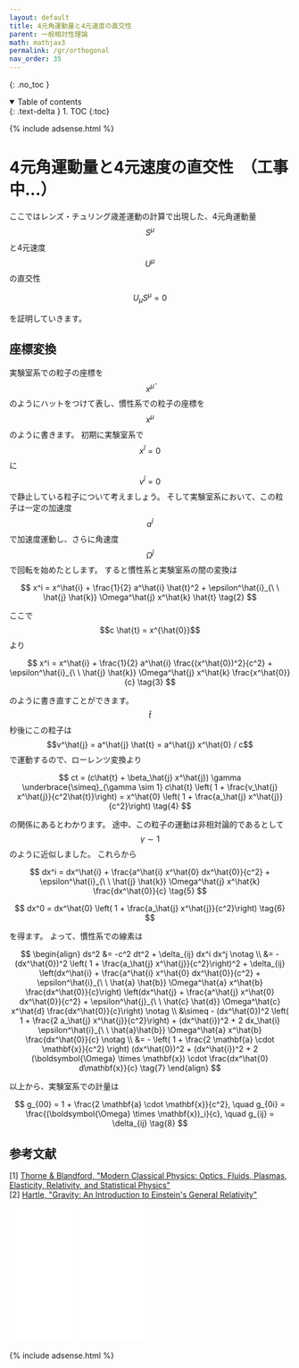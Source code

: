 ```yaml
---
layout: default
title: 4元角運動量と4元速度の直交性
parent: 一般相対性理論
math: mathjax3
permalink: /gr/orthogonal
nav_order: 35
---
```


{: .no_toc }

<details open markdown="block">
  <summary>
    Table of contents
  </summary>
  {: .text-delta }
1. TOC
{:toc}
</details>

{% include adsense.html %}

# 4元角運動量と4元速度の直交性　（工事中...）

ここではレンズ・チュリング歳差運動の計算で出現した、4元角運動量$$S^\mu$$と4元速度$$U^\mu$$の直交性

$$
U_\mu S^\mu 
= 0 \tag{1}
$$

を証明していきます。

## 座標変換

実験室系での粒子の座標を$$x^\hat{\mu}$$のようにハットをつけて表し、慣性系での粒子の座標を$$x^\mu$$のように書きます。
初期に実験室系で$$x^\hat{i}=0$$に$$v^\hat{i}=0$$で静止している粒子について考えましょう。
そして実験室系において、この粒子は一定の加速度$$a^\hat{i}$$で加速度運動し、さらに角速度$$\Omega^\hat{j}$$で回転を始めたとします。
すると慣性系と実験室系の間の変換は

$$
x^i 
= x^\hat{i} + \frac{1}{2} a^\hat{i} \hat{t}^2 + \epsilon^\hat{i}_{\ \ \hat{j} \hat{k}} \Omega^\hat{j} x^\hat{k} \hat{t} \tag{2}
$$

ここで$$c \hat{t} = x^{\hat{0}}$$より

$$
x^i 
= x^\hat{i} + \frac{1}{2} a^\hat{i} \frac{(x^\hat{0})^2}{c^2} + \epsilon^\hat{i}_{\ \ \hat{j} \hat{k}} \Omega^\hat{j} x^\hat{k} \frac{x^\hat{0}}{c} \tag{3}
$$

のように書き直すことができます。
$$\hat{t}$$秒後にこの粒子は$$v^\hat{j} = a^\hat{j} \hat{t} = a^\hat{j} x^\hat{0} / c$$で運動するので、ローレンツ変換より

$$
ct 
= (c\hat{t} + \beta_\hat{j} x^\hat{j}) \gamma 
\underbrace{\simeq}_{\gamma \sim 1} c\hat{t} \left( 1 + \frac{v_\hat{j} x^\hat{j}}{c^2\hat{t}}\right) 
= x^\hat{0} \left( 1 + \frac{a_\hat{j} x^\hat{j}}{c^2}\right) \tag{4}
$$

の関係にあるとわかります。
途中、この粒子の運動は非相対論的であるとして$$\gamma \sim 1$$のように近似しました。
これらから

$$
dx^i 
= dx^\hat{i} + \frac{a^\hat{i} x^\hat{0} dx^\hat{0}}{c^2} + \epsilon^\hat{i}_{\ \ \hat{j} \hat{k}} \Omega^\hat{j} x^\hat{k} \frac{dx^\hat{0}}{c} \tag{5}
$$

$$
dx^0 
= dx^\hat{0} \left( 1 + \frac{a_\hat{j} x^\hat{j}}{c^2}\right) \tag{6}
$$

を得ます。
よって、慣性系での線素は

$$
\begin{align}
ds^2 
&= -c^2 dt^2 + \delta_{ij} dx^i dx^j \notag \\
&= - (dx^\hat{0})^2 \left( 1 + \frac{a_\hat{j} x^\hat{j}}{c^2}\right)^2 + \delta_{ij} \left(dx^\hat{i} + \frac{a^\hat{i} x^\hat{0} dx^\hat{0}}{c^2} + \epsilon^\hat{i}_{\ \ \hat{a} \hat{b}} \Omega^\hat{a} x^\hat{b} \frac{dx^\hat{0}}{c}\right) \left(dx^\hat{j} + \frac{a^\hat{j} x^\hat{0} dx^\hat{0}}{c^2} + \epsilon^\hat{j}_{\ \ \hat{c} \hat{d}} \Omega^\hat{c} x^\hat{d} \frac{dx^\hat{0}}{c}\right) \notag \\
&\simeq - (dx^\hat{0})^2  \left( 1 + \frac{2 a_\hat{j} x^\hat{j}}{c^2}\right) + (dx^\hat{i})^2 + 2 dx_\hat{i} \epsilon^\hat{i}_{\ \ \hat{a}\hat{b}} \Omega^\hat{a} x^\hat{b} \frac{dx^\hat{0}}{c} \notag \\
&= - \left( 1 + \frac{2 \mathbf{a} \cdot \mathbf{x}}{c^2} \right) (dx^\hat{0})^2 + (dx^\hat{i})^2 + 2 (\boldsymbol{\Omega} \times \mathbf{x}) \cdot \frac{dx^\hat{0} d\mathbf{x}}{c} \tag{7}
\end{align}
$$

以上から、実験室系での計量は

$$
g_{00} 
= 1 + \frac{2 \mathbf{a} \cdot \mathbf{x}}{c^2}, \quad g_{0i} 
= \frac{(\boldsymbol{\Omega} \times \mathbf{x})_i}{c}, \quad g_{ij} 
= \delta_{ij} \tag{8}
$$

## 参考文献

[1] [Thorne & Blandford, "Modern Classical Physics: Optics, Fluids, Plasmas, Elasticity, Relativity, and Statistical Physics"](https://amzn.to/3MD1orv)  
[2] [Hartle, "Gravity: An Introduction to Einstein's General Relativity"](https://amzn.to/3KOV7Yo)  

<iframe sandbox="allow-popups allow-scripts allow-modals allow-forms allow-same-origin" style="width:120px;height:240px;" marginwidth="0" marginheight="0" scrolling="no" frameborder="0" src="//rcm-fe.amazon-adsystem.com/e/cm?lt1=_blank&bc1=000000&IS2=1&bg1=FFFFFF&fc1=000000&lc1=0000FF&t=nakasho010d-22&language=ja_JP&o=9&p=8&l=as4&m=amazon&f=ifr&ref=as_ss_li_til&asins=B01LVZ72QL&linkId=9b7f592d17f1e5e5bab70888d5ba05a1"></iframe> <iframe sandbox="allow-popups allow-scripts allow-modals allow-forms allow-same-origin" style="width:120px;height:240px;" marginwidth="0" marginheight="0" scrolling="no" frameborder="0" src="//rcm-fe.amazon-adsystem.com/e/cm?lt1=_blank&bc1=000000&IS2=1&bg1=FFFFFF&fc1=000000&lc1=0000FF&t=nakasho010d-22&language=ja_JP&o=9&p=8&l=as4&m=amazon&f=ifr&ref=as_ss_li_til&asins=1316517543&linkId=73f2d614dabc417ef58c27bf4247a6a2"></iframe>

{% include adsense.html %}
